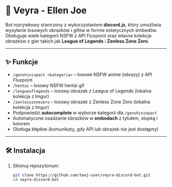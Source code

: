 # 🔮 Veyra - Ellen Joe

Bot rozrywkowy stworzony z wykorzystaniem **discord.js**, który umożliwia wysyłanie losowych obrazków i gifów w formie estetycznych embedów.  
Obsługuje wiele kategorii NSFW z API Fluxpoint oraz własne kolekcje obrazków z gier takich jak **League of Legends** i **Zenless Zone Zero**.  

---

## ✨ Funkcje
- `/genshininpact <kategoria>` – losowe NSFW anime (obrazy) z API Fluxpoint  
- `/hentai` – losowy NSFW hentai gif  
- `/leagueoflegends` – losowy obrazek z League of Legends (lokalna kolekcja z Imgur)  
- `/zenlesszonezero` – losowy obrazek z Zenless Zone Zero (lokalna kolekcja z Imgur)  
- Podpowiedzi **autocomplete** w wyborze kategorii dla `/genshininpact`  
- Automatyczne osadzanie obrazków w **embedach** z tytułem, stopką i kolorem  
- Obsługa błędów (komunikaty, gdy API lub obrazek nie jest dostępny)

---

## 🛠 Instalacja
1. Sklonuj repozytorium:
   ```bash
   git clone https://github.com/twoj-user/veyra-discord-bot.git
   cd veyra-discord-bot
